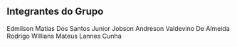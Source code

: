 ## Integrantes do Grupo

Edmilson Matias Dos Santos Junior
Jobson Andreson Valdevino De Almeida
Rodrigo Willians
Mateus Lannes Cunha

